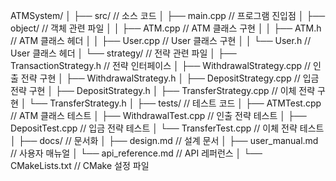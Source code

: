 ATMSystem/
│
├── src/                     // 소스 코드
│   ├── main.cpp             // 프로그램 진입점
│   ├── object/              // 객체 관련 파일
│   │   ├── ATM.cpp          // ATM 클래스 구현
│   │   ├── ATM.h            // ATM 클래스 헤더
│   │   ├── User.cpp         // User 클래스 구현
│   │   └── User.h           // User 클래스 헤더
│   └── strategy/            // 전략 관련 파일
│       ├── TransactionStrategy.h // 전략 인터페이스
│       ├── WithdrawalStrategy.cpp // 인출 전략 구현
│       ├── WithdrawalStrategy.h
│       ├── DepositStrategy.cpp    // 입금 전략 구현
│       ├── DepositStrategy.h
│       ├── TransferStrategy.cpp    // 이체 전략 구현
│       └── TransferStrategy.h
│
├── tests/                   // 테스트 코드
│   ├── ATMTest.cpp          // ATM 클래스 테스트
│   ├── WithdrawalTest.cpp   // 인출 전략 테스트
│   ├── DepositTest.cpp      // 입금 전략 테스트
│   └── TransferTest.cpp     // 이체 전략 테스트
│
├── docs/                    // 문서화
│   ├── design.md            // 설계 문서
│   ├── user_manual.md       // 사용자 매뉴얼
│   └── api_reference.md      // API 레퍼런스
│
└── CMakeLists.txt           // CMake 설정 파일
